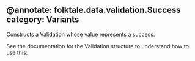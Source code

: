 @annotate: folktale.data.validation.Success
category: Variants
---

Constructs a Validation whose value represents a success.

See the documentation for the Validation structure to understand how to use this.
